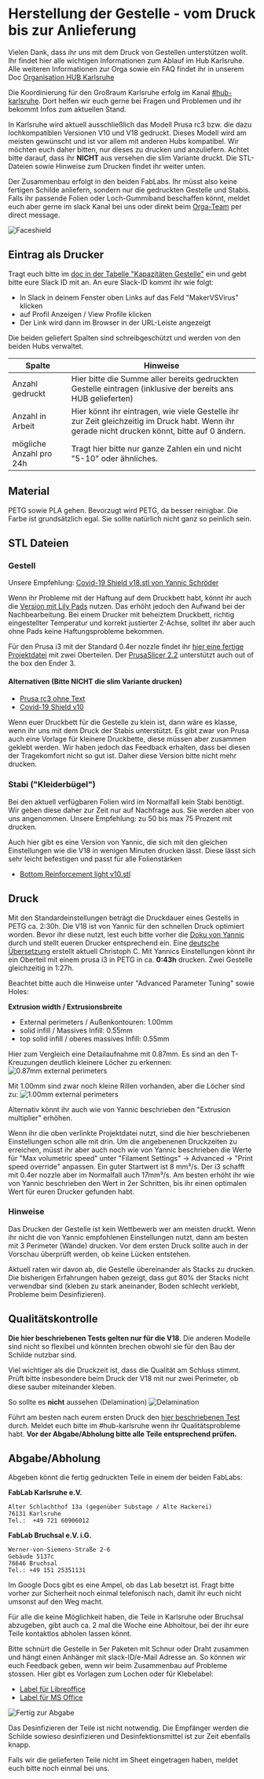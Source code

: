 # Herstellung der Gestelle - vom Druck bis zur Anlieferung
Vielen Dank, dass ihr uns mit dem Druck von Gestellen unterstützen wollt. Ihr findet hier alle wichtigen Informationen zum Ablauf im Hub Karlsruhe.
Alle weiteren Informationen zur Orga sowie ein FAQ findet ihr in unserem Doc [Organisation HUB Karlsruhe](https://docs.google.com/spreadsheets/d/1wsZU-VTYREOStcnClETrNQFkIYqHXFwlxU8IcKh8BXk)

Die Koordinierung für den Großraum Karlsruhe erfolg im Kanal [#hub-karlsruhe](https://app.slack.com/client/T010HM3B6BS/C010VSH5RD5). Dort helfen wir euch gerne bei Fragen und Problemen und ihr bekommt Infos zum aktuellen Stand.

In Karlsruhe wird aktuell ausschließlich das Modell Prusa rc3 bzw. die dazu lochkompatiblen Versionen V10 und V18 gedruckt.
Dieses Modell wird am meisten gewünscht und ist vor allem mit anderen Hubs kompatibel. Wir möchten euch daher bitten, nur dieses zu drucken und anzuliefern. Achtet bitte darauf, dass ihr **NICHT** aus versehen die slim Variante druckt. Die STL-Dateien sowie Hinweise zum Drucken findet ihr weiter unten.

Der Zusammenbau erfolgt in den beiden FabLabs. Ihr müsst also keine fertigen Schilde anliefern, sondern nur die gedruckten Gestelle und Stabis. Falls ihr passende Folien oder Loch-Gummiband beschaffen könnt, meldet euch aber gerne im slack Kanal bei uns oder direkt beim [Orga-Team](https://docs.google.com/spreadsheets/d/1wsZU-VTYREOStcnClETrNQFkIYqHXFwlxU8IcKh8BXk/edit#gid=139873882) per direct message.

![Faceshield][shield]

## Eintrag als Drucker
Tragt euch bitte im [doc in der Tabelle "Kapazitäten Gestelle"](https://docs.google.com/spreadsheets/d/1wsZU-VTYREOStcnClETrNQFkIYqHXFwlxU8IcKh8BXk/edit#gid=0) ein und gebt bitte eure Slack ID mit an. An eure Slack-ID kommt ihr wie folgt:
* In Slack in deinem Fenster oben Links auf das Feld "MakerVSVirus" klicken
* auf Profil Anzeigen / View Profile klicken
* Der Link wird dann im Browser in der URL-Leiste angezeigt

Die beiden geliefert Spalten sind schreibgeschützt und werden von den beiden Hubs verwaltet.

Spalte | Hinweise
------------ | -------------
Anzahl gedruckt | Hier bitte die Summe aller bereits gedruckten Gestelle eintragen (inklusive der bereits ans HUB gelieferten)
Anzahl in Arbeit | Hier könnt ihr eintragen, wie viele Gestelle ihr zur Zeit gleichzeitig im Druck habt. Wenn ihr gerade nicht drucken könnt, bitte auf 0 ändern.
mögliche Anzahl pro 24h | Tragt hier bitte nur ganze Zahlen ein und nicht "5-10" oder ähnliches.

## Material
PETG sowie PLA gehen. Bevorzugt wird PETG, da besser reinigbar. Die Farbe ist grundsätzlich egal. Sie sollte natürlich nicht ganz so peinlich sein. 

## STL Dateien
### Gestell
Unsere Empfehlung: [Covid-19 Shield v18.stl von Yannic Schröder](https://github.com/yschroeder/face-shield/raw/master/stl/Covid-19%20Shield%20v18.stl)

Wenn ihr Probleme mit der Haftung auf dem Druckbett habt, könnt ihr auch die [Version mit Lily Pads](https://github.com/yschroeder/face-shield/raw/master/stl/Covid-19%20Shield%20v18%20Lily.stl) nutzen. Das erhöht jedoch den Aufwand bei der Nachbearbeitung. Bei einem Drucker mit beheiztem Druckbett, richtig eingestellter Temperatur und korrekt justierter Z-Achse, solltet ihr aber auch ohne Pads keine Haftungsprobleme bekommen.

Für den Prusa i3 mit der Standard 0.4er nozzle findet ihr [hier eine fertige Projektdatei](https://github.com/towaho/hub-karlsruhe/raw/master/stl/Covid-19_Shield_v18_twin.3mf) mit zwei Oberteilen. Der [PrusaSlicer 2.2](https://www.prusa3d.de/prusaslicer/) unterstützt auch out of the box den Ender 3.

#### Alternativen (Bitte NICHT die slim Variante drucken)
* [Prusa rc3 ohne Text](https://media.prusaprinters.org/media/prints/25857/stls/270587_b59f75d0-4b8a-4999-8417-e5e75874ff98/covid19_headband_rc3.stl)
* [Covid-19 Shield v10](https://github.com/yschroeder/face-shield/raw/master/stl/Covid-19%20Shield%20v10.stl)


Wenn euer Druckbett für die Gestelle zu klein ist, dann wäre es klasse, wenn ihr uns mit dem Druck der Stabis unterstützt. Es gibt zwar von Prusa auch eine Vorlage für kleinere Druckbette, diese müssen aber zusammen geklebt werden. Wir haben jedoch das Feedback erhalten, dass bei diesen der Tragekomfort nicht so gut ist. Daher diese Version bitte nicht mehr drucken.

### Stabi ("Kleiderbügel")
Bei den aktuell verfügbaren Folien wird im Normalfall kein Stabi benötigt. Wir geben diese daher zur Zeit nur auf Nachfrage aus. Sie werden aber von uns angenommen. Unsere Empfehlung: zu 50 bis max 75 Prozent mit drucken.

Auch hier gibt es eine Version von Yannic, die sich mit den gleichen Einstellungen wie die V18 in wenigen Minuten drucken lässt. Diese lässt sich sehr leicht befestigen und passt für alle Folienstärken

* [Bottom Reinforcement light v10.stl](https://github.com/yschroeder/face-shield/raw/master/stl/Bottom%20Reinforcement%20light%20v10.stl)

## Druck
Mit den Standardeinstellungen beträgt die Druckdauer eines Gestells in PETG ca. 2:30h. Die V18 ist von Yannic für den schnellen Druck optimiert worden. Bevor ihr diese nutzt, lest euch bitte vorher die [Doku von Yannic](https://github.com/yschroeder/face-shield) durch und stellt eueren Drucker entsprechend ein. Eine [deutsche Übersetzung](https://github.com/crix26/face-shield/blob/master/README.md) erstellt aktuell Christoph C. Mit Yannics Einstellungen könnt ihr ein Oberteil mit einem prusa i3 in PETG in ca. **0:43h** drucken. Zwei Gestelle gleichzeitig in 1:27h.

Beachtet bitte auch die Hinweise unter "Advanced Parameter Tuning" sowie Holes:

**Extrusion width / Extrusionsbreite**
* External perimeters / Außenkontouren: 1.00mm
* solid infill / Massives Infill: 0.55mm
* top solid infill / oberes massives Infill: 0.55mm

Hier zum Vergleich eine Detailaufnahme mit 0.87mm. Es sind an den T-Kreuzungen deutlich kleinere Löcher zu erkennen:
![0.87mm external perimeters][0.87mmperimeters]

Mit 1.00mm sind zwar noch kleine Rillen vorhanden, aber die Löcher sind zu:
![1.00mm external perimeters][1mmperimeters]

Alternativ könnt ihr auch wie von Yannic beschrieben den "Extrusion multiplier" erhöhen.

Wenn ihr die oben verlinkte Projektdatei nutzt, sind die hier beschriebenen Einstellungen schon alle mit drin. Um die angebenenen Druckzeiten zu erreichen, müsst ihr aber auch noch wie von Yannic beschrieben die Werte für "Max volumetric speed" unter "Filament Settings" -> Advanced -> "Print speed override" anpassen. Ein guter Startwert ist 8 mm³/s. Der i3 schafft mit 0.4er nozzle aber im Normalfall auch 17mm³/s. Am besten erhöht ihr wie von Yannic beschrieben den Wert in 2er Schritten, bis ihr einen optimalen Wert für euren Drucker gefunden habt.

### Hinweise

Das Drucken der Gestelle ist kein Wettbewerb wer am meisten druckt. Wenn ihr nicht die von Yannic empfohlenen Einstellungen nutzt, dann am besten mit 3 Perimeter (Wände) drucken. Vor dem ersten Druck sollte auch in der Vorschau überprüft werden, ob keine Lücken entstehen.

Aktuell raten wir davon ab, die Gestelle übereinander als Stacks zu drucken. Die bisherigen Erfahrungen haben gezeigt, dass gut 80% der Stacks nicht verwendbar sind (kleben zu stark aneinander, Boden schlecht verklebt, Probleme beim Desinfizieren).

## Qualitätskontrolle
**Die hier beschriebenen Tests gelten nur für die V18**. Die anderen Modelle sind nicht so flexibel und könnten brechen obwohl sie für den Bau der Schilde nutzbar sind.

Viel wichtiger als die Druckzeit ist, dass die Qualität am Schluss stimmt. Prüft bitte insbesondere beim Druck der V18 mit nur zwei Perimeter, ob diese sauber miteinander kleben. 

So sollte es **nicht** aussehen (Delamination)
![Delamination][delamination]


Führt am besten nach eurem ersten Druck den [hier beschriebenen Test](https://github.com/yschroeder/face-shield/blob/master/quality_control.md) durch. Meldet euch bitte im #hub-karlsruhe wenn ihr Qualitätsprobleme habt. **Vor der Abgabe/Abholung bitte alle Teile entsprechend prüfen.**

## Abgabe/Abholung
Abgeben könnt die fertig gedruckten Teile in einem der beiden FabLabs:

**FabLab Karlsruhe e.V.**
```
Alter Schlachthof 13a (gegenüber Substage / Alte Hackerei)
76131 Karlsruhe
Tel.:  +49 721 60906012	
```

**FabLab Bruchsal e.V. i.G.**
```
Werner-von-Siemens-Straße 2-6
Gebäude 5137c
76646 Bruchsal
Tel.: +49 151 25351131
```

Im Google Docs gibt es eine Ampel, ob das Lab besetzt ist. Fragt bitte vorher zur Sicherheit noch einmal telefonisch nach, damit ihr euch nicht umsonst auf den Weg macht.

Für alle die keine Möglichkeit haben, die Teile in Karlsruhe oder Bruchsal abzugeben, gibt auch ca. 2 mal die Woche eine Abholtour, bei der ihr eure Teile kontaktlos abholen lassen könnt. 

Bitte schnürt die Gestelle in 5er Paketen mit Schnur oder Draht zusammen und hängt einen Anhänger mit slack-ID/e-Mail Adresse an. So können wir euch Feedback geben, wenn wir beim Zusammenbau auf Probleme stossen. Hier gibt es Vorlagen zum Lochen oder für Klebelabel:

* [Label für Libreoffice](https://github.com/towaho/hub-karlsruhe/raw/master/doc/label.odt)
* [Label für MS Office](https://github.com/towaho/hub-karlsruhe/raw/master/doc/label.docx)

![Fertig zur Abgabe][package]


Das Desinfizieren der Teile ist nicht notwendig. Die Empfänger werden die Schilde sowieso desinfizieren und Desinfektionsmittel ist zur Zeit ebenfalls knapp.

Falls wir die gelieferten Teile nicht im Sheet eingetragen haben, meldet euch bitte noch einmal bei uns.

[shield]: images/shield.jpg "Faceshield"
[1mmperimeters]: images/1.00.jpg "1.00mm external perimeters"
[0.87mmperimeters]: images/0.87.jpg "0.87mm external perimeters"
[delamination]: images/delamination.jpg "Delamination"
[package]: images/package.jpg "Fertig zur Abgabe"

